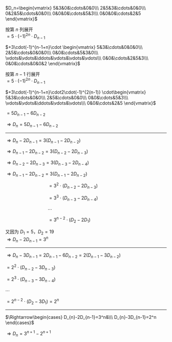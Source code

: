 $D_n=\begin{vmatrix}  
5&3&0&\cdots&0&0\\\  
2&5&3&\cdots&0&0\\\  
0&2&5&\cdots&0&0\\\  
0&0&0&\cdots&5&3\\\  
0&0&0&\cdots&2&5  
\end{vmatrix}$  
  
按第 $n$ 列展开  
 $=5\cdot(-1)^{2n}\cdot D_{n-1}$  
  
 $+3\cdot(-1)^{n-1+n}\cdot  
\begin{vmatrix}  
5&3&\cdots&0&0&0\\\  
2&5&\cdots&0&0&0\\\  
0&0&\cdots&5&3&0\\\  
\vdots&\vdots&\ddots&\vdots&\vdots&\vdots\\\  
0&0&\cdots&2&5&3\\\  
0&0&\cdots&0&0&2  
\end{vmatrix}$  
  
按第 $n-1$ 行展开  
 $=5\cdot(-1)^{2n}\cdot D_{n-1}$  
  
 $+3\cdot(-1)^{n-1+n}\cdot2\cdot(-1)^{2(n-1)}  
\cdot\begin{vmatrix}  
5&3&\cdots&0&0\\\  
2&5&\cdots&0&0\\\  
0&0&\cdots&5&3\\\  
\vdots&\vdots&\ddots&\vdots&\vdots\\\  
0&0&\cdots&2&5  
\end{vmatrix}$  
  
 $=5D_{n-1}-6D_{n-2}$  
  
 $\Rightarrow D_n=5D_{n-1}-6D_{n-2}$  
  
---  
 $\Rightarrow D_n-2D_{n-1}=3(D_{n-1}-2D_{n-2})$  
  
 $\Rightarrow  
D_{n-1}-2D_{n-2}=3(D_{n-2}-2D_{n-3})$  
  
 $\Rightarrow  
D_{n-2}-2D_{n-3}=3(D_{n-3}-2D_{n-4})$  
  
 $\Rightarrow  
D_{n-1}-2D_{n-2}=3(D_{n-1}-2D_{n-2})$  
  
 $\quad\quad\quad\quad\quad\quad\quad\quad  
=3^2\cdot(D_{n-2}-2D_{n-3})$  
  
 $\quad\quad\quad\quad\quad\quad\quad\quad  
=3^3\cdot(D_{n-3}-2D_{n-4})$  
  
 $\quad\quad\quad\quad\quad\quad\quad\quad  
\cdots$  
  
 $\quad\quad\quad\quad\quad\quad\quad\quad  
=3^{n-2}\cdot(D_2-2D_1)$  
  
  
又因为 $D_1=5，D_2=19$  
 $\Rightarrow D_{n}-2D_{n-1}=3^n$  
  
---  
 $\Rightarrow D_n-3D_{n-1}  
=2D_{n-1}-6D_{n-2}  
=2(D_{n-1}-3D_{n-2})$  
  
 $=2^2\cdot(D_{n-2}-3D_{n-3})$  
  
 $=2^3\cdot(D_{n-3}-3D_{n-4})$  
  
 $\cdots$  
  
 $=2^{n-2}\cdot(D_2-3D_1)=2^n$  
  
---  
 $\Rightarrow\begin{cases}  
D_{n}-2D_{n-1}=3^n&\\\  
D_{n}-3D_{n-1}=2^n  
\end{cases}$  
  
 $\Rightarrow D_n=3^{n+1}-2^{n+1}$  
